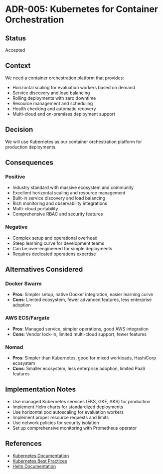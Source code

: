 # ADR-005: Kubernetes for Container Orchestration

## Status
Accepted

## Context
We need a container orchestration platform that provides:
- Horizontal scaling for evaluation workers based on demand
- Service discovery and load balancing
- Rolling deployments with zero downtime
- Resource management and scheduling
- Health checking and automatic recovery
- Multi-cloud and on-premises deployment support

## Decision
We will use Kubernetes as our container orchestration platform for production deployments.

## Consequences

### Positive
- Industry standard with massive ecosystem and community
- Excellent horizontal scaling and resource management
- Built-in service discovery and load balancing
- Rich monitoring and observability integrations
- Multi-cloud portability
- Comprehensive RBAC and security features

### Negative
- Complex setup and operational overhead
- Steep learning curve for development teams
- Can be over-engineered for simple deployments
- Requires dedicated operations expertise

## Alternatives Considered

### Docker Swarm
- **Pros**: Simpler setup, native Docker integration, easier learning curve
- **Cons**: Limited ecosystem, fewer advanced features, less enterprise adoption

### AWS ECS/Fargate
- **Pros**: Managed service, simpler operations, good AWS integration
- **Cons**: Vendor lock-in, limited multi-cloud support, fewer features

### Nomad
- **Pros**: Simpler than Kubernetes, good for mixed workloads, HashiCorp ecosystem
- **Cons**: Smaller ecosystem, less enterprise adoption, limited PaaS features

## Implementation Notes
- Use managed Kubernetes services (EKS, GKE, AKS) for production
- Implement Helm charts for standardized deployments
- Use horizontal pod autoscaling for evaluation workers
- Implement proper resource requests and limits
- Use network policies for security isolation
- Set up comprehensive monitoring with Prometheus operator

## References
- [Kubernetes Documentation](https://kubernetes.io/docs/)
- [Kubernetes Best Practices](https://kubernetes.io/docs/concepts/configuration/overview/)
- [Helm Documentation](https://helm.sh/docs/)